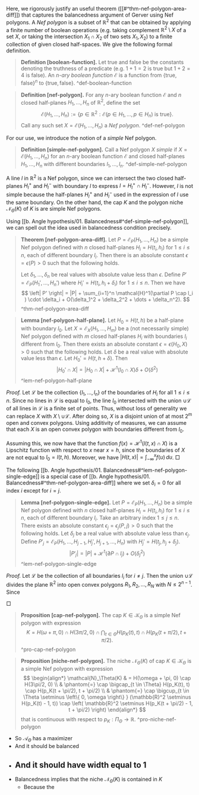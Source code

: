 Here, we rigorously justify an useful theorem ([[#^thm-nef-polygon-area-diff]]) that captures the balancedness argument of Gerver using Nef polygons. A _Nef polygon_ is a subset of $\mathbb{R}^2$ that can be obtained by applying a finite number of boolean operations (e.g. taking complement $\mathbb{R}^2 \setminus X$ of a set $X$, or taking the intersection $X_1 \cap X_2$ of two sets $X_1, X_2$) to a finite collection of given closed half-spaces. We give the following formal definition.

> __Definition [boolean-function].__ Let $\textsf{true}$ and $\textsf{false}$ be the constants denoting the truthness of a predicate (e.g. $1+1=2$ is $\textsf{true}$ but $1 + 2 = 4$ is $\textsf{false}$). An _$n$-ary boolean function_ $\mathcal{E}$ is a function from $\left\{ \textsf{true}, \textsf{false} \right\}^n$ to $\left\{ \textsf{true}, \textsf{false} \right\}$.
> ^def-boolean-function

> __Definition [nef-polygon].__ For any $n$-ary boolean function $\mathcal{E}$ and $n$ closed half-planes $H_1, \dots, H_n$ of $\mathbb{R}^2$, define the set 
$$
\mathcal{E}(H_1, \dots, H_n) := \left\{ p \in \mathbb{R}^2 : \mathcal{E}(p \in H_1, \dots,p \in H_n) \text{ is } \textsf{true} \right\}.
$$
> Call any such set $X = \mathcal{E}(H_1, \dots, H_n)$ a _Nef polygon_.
> ^def-nef-polygon

For our use, we introduce the notion of a _simple_ Nef polygon.

> __Definition [simple-nef-polygon].__ Call a Nef polygon $X$ _simple_ if $X = \mathcal{E}(H_1, \dots, H_n)$ for an $n$-ary boolean function $\mathcal{E}$ and closed half-planes $H_1, \dots, H_n$ with different boundaries $l_1, \dots, l_n$.
> ^def-simple-nef-polygon

A line $l$ in $\mathbb{R}^2$ is a Nef polygon, since we can intersect the two closed half-planes $H_l^+$ and $H_l^-$ with boundary $l$ to express $l = H_l^+ \cap H_l^-$. However, $l$ is not simple because the half-planes $H_l^+$ and $H_l^-$ used in the expression of $l$ use the same boundary. On the other hand, the cap $K$ and the polygon niche $\mathcal{N}_\Theta(K)$ of $K$ is are simple Nef polygons. 

Using [[b. Angle hypothesis/01. Balancedness#^def-simple-nef-polygon]], we can spell out the idea used in balancedness condition precisely.

> __Theorem [nef-polygon-area-diff].__ Let $P = \mathcal{E}_P(H_1, \dots, H_n)$ be a simple Nef polygon defined with $n$ closed half-planes $H_i = H(t_i, h_i)$ for $1 \leq i \leq n$, each of different boundary $l_i$. Then there is an absolute constant $\epsilon = \epsilon(P) > 0$ such that the following holds.
> 
> Let $\delta_1, \dots, \delta_n$ be real values with absolute value less than $\epsilon$. Define $P' = \mathcal{E}_P(H_1', \dots, H_n')$ where $H_i' = H(t_i, h_i + \delta_i)$  for $1 \leq i \leq n$. Then we have
$$
\left| P' \right| = |P| + \sum_{i=1}^n \mathcal{H}^1(\partial P \cap l_i ) \cdot \delta_i + O(\delta_1^2 + \delta_2^2 + \dots + \delta_n^2).
$$
> ^thm-nef-polygon-area-diff

> __Lemma [nef-polygon-half-plane].__ Let $H_0 = H(t, h)$ be a half-plane with boundary $l_0$. Let $X = \mathcal{E}_X(H_1, \dots, H_m)$ be a (not necessarily simple) Nef polygon defined with $m$ closed half-planes $H_i$ with boundaries $l_i$ different from $l_0$. Then there exists an absolute constant $\epsilon = \epsilon(H_0, X) > 0$ such that the following holds. Let $\delta$ be a real value with absolute value less than $\epsilon$. Let $H_0' = H(t, h + \delta)$. Then
$$
|H_0' \cap X| = |H_0 \cap X| + \mathcal{H}^1(l_0 \cap X) \delta + O(\delta^2)
$$
> ^lem-nef-polygon-half-plane

_Proof._ Let $\mathcal{L}$ be the collection $\left\{ l_1, \dots, l_n \right\}$ of the boundaries of $H_i$ for all $1 \leq i \leq n$. Since no lines in $\mathcal{L}$ is equal to $l_0$, the line $l_0$ intersected with the union $\cup \mathcal{L}$ of all lines in $\mathcal{L}$ is a finite set of points. Thus, without loss of generality we can replace $X$ with $X \setminus \cup \mathcal{L}$. After doing so, $X$ is a disjoint union of at most $2^m$ open and convex polygons. Using additivity of measures, we can assume that each $X$ is an open convex polygon with boundaries different from $l_0$.

Assuming this, we now have that the function $f(x) = \mathcal{H}^1(l(t, x) \cap X)$ is a Lipschitz function with respect to $x$ near $x = h$, since the boundaries of $X$ are not equal to $l_0 = l(t, h)$. Moreover, we have $|H(t, x)| = \int_{-\infty}^x f(u)\,du$. □

The following [[b. Angle hypothesis/01. Balancedness#^lem-nef-polygon-single-edge]] is a special case of [[b. Angle hypothesis/01. Balancedness#^thm-nef-polygon-area-diff]] where we set $\delta_i = 0$ for all index $i$ except for $i=j$.

> __Lemma [nef-polygon-single-edge].__ Let $P = \mathcal{E}_P(H_1, \dots, H_n)$ be a simple Nef polygon defined with $n$ closed half-planes $H_i = H(t_i, h_i)$ for $1 \leq i \leq n$, each of different boundary $l_i$. Take an arbitrary index $1 \leq j \leq n$. There exists an absolute constant $\epsilon_j = \epsilon_j(P, j) > 0$ such that the following holds. Let $\delta_j$ be a real value with absolute value less than $\epsilon_j$. Define $P'_j = \mathcal{E}_P(H_1, \dots, H_{j-1}, H_j', H_{j+1}, \dots, H_n)$ with $H_j' = H(t_j, h_j + \delta_j)$. 
$$
\left| P'_j \right| = |P| + \mathcal{H}^1(\partial P \cap l_j) + O(\delta_j^2)
$$
> ^lem-nef-polygon-single-edge

_Proof._ Let $\mathcal{L}$ be the collection of all boundaries $l_i$ for $i \neq j$. Then the union $\cup \mathcal{L}$ divides the plane $\mathbb{R}^2$ into open convex polygons $R_1, R_2, \dots, R_N$ with $N \leq 2^{n-1}$. Since 

□

> __Proposition [cap-nef-polygon].__ The cap $K \in \mathcal{K}_\Theta$ is a simple Nef polygon with expression
$$
K = H(\omega + \pi, 0) \cap H(3\pi/2, 0) \cap \bigcap_{t \in \Theta} H(p_K(t), t) \cap H(p_K(t + \pi/2), t + \pi/2).
$$
> ^pro-cap-nef-polygon

> __Proposition [niche-nef-polygon].__ The niche $\mathcal{N}_\Theta(K)$ of cap $K \in \mathcal{K}_\Theta$ is a simple Nef polygon with expression
$$
\begin{align*}
\mathcal{N}_\Theta(K) & = H(\omega + \pi, 0) \cap H(3\pi/2, 0)  \\
& \phantom{=} \cap \bigcap_{t \in \Theta} H(p_K(t), t) \cap H(p_K(t + \pi/2), t + \pi/2) \\
& \phantom{=} \cap \bigcup_{t \in \Theta \setminus \left\{ 0, \omega \right\} } (\mathbb{R}^2 \setminus H(p_K(t) - 1, t)) \cap \left( \mathbb{R}^2 \setminus H(p_K(t + \pi/2) - 1, t + \pi/2) \right)
\end{align*}
$$
> that is continuous with respect to $p_K : \Pi_{\Theta} \to \mathbb{R}$. ^pro-niche-nef-polygon

- So $\mathcal{A}_\Theta$ has a maximizer
- And it should be balanced
- And it should have width equal to 1
	- 
- Balancedness implies that the niche $\mathcal{N}_\Theta(K)$ is contained in $K$
	- Because the 


